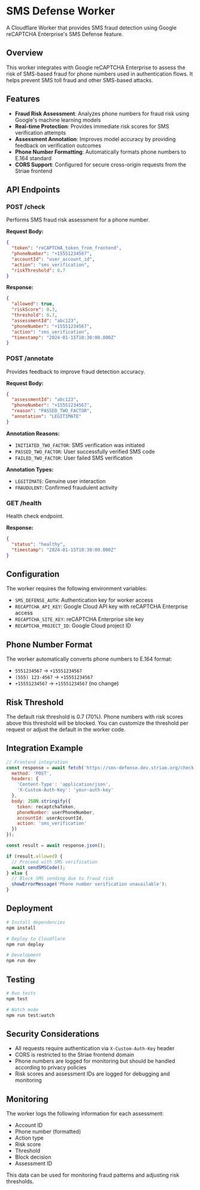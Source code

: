 # SMS Defense Worker

A Cloudflare Worker that provides SMS fraud detection using Google reCAPTCHA Enterprise's SMS Defense feature.

## Overview

This worker integrates with Google reCAPTCHA Enterprise to assess the risk of SMS-based fraud for phone numbers used in authentication flows. It helps prevent SMS toll fraud and other SMS-based attacks.

## Features

- **Fraud Risk Assessment**: Analyzes phone numbers for fraud risk using Google's machine learning models
- **Real-time Protection**: Provides immediate risk scores for SMS verification attempts
- **Assessment Annotation**: Improves model accuracy by providing feedback on verification outcomes
- **Phone Number Formatting**: Automatically formats phone numbers to E.164 standard
- **CORS Support**: Configured for secure cross-origin requests from the Striae frontend

## API Endpoints

### POST /check
Performs SMS fraud risk assessment for a phone number.

**Request Body:**
```json
{
  "token": "reCAPTCHA_token_from_frontend",
  "phoneNumber": "+15551234567",
  "accountId": "user_account_id",
  "action": "sms_verification",
  "riskThreshold": 0.7
}
```

**Response:**
```json
{
  "allowed": true,
  "riskScore": 0.3,
  "threshold": 0.7,
  "assessmentId": "abc123",
  "phoneNumber": "+15551234567",
  "action": "sms_verification",
  "timestamp": "2024-01-15T10:30:00.000Z"
}
```

### POST /annotate
Provides feedback to improve fraud detection accuracy.

**Request Body:**
```json
{
  "assessmentId": "abc123",
  "phoneNumber": "+15551234567",
  "reason": "PASSED_TWO_FACTOR",
  "annotation": "LEGITIMATE"
}
```

**Annotation Reasons:**
- `INITIATED_TWO_FACTOR`: SMS verification was initiated
- `PASSED_TWO_FACTOR`: User successfully verified SMS code
- `FAILED_TWO_FACTOR`: User failed SMS verification

**Annotation Types:**
- `LEGITIMATE`: Genuine user interaction
- `FRAUDULENT`: Confirmed fraudulent activity

### GET /health
Health check endpoint.

**Response:**
```json
{
  "status": "healthy",
  "timestamp": "2024-01-15T10:30:00.000Z"
}
```

## Configuration

The worker requires the following environment variables:

- `SMS_DEFENSE_AUTH`: Authentication key for worker access
- `RECAPTCHA_API_KEY`: Google Cloud API key with reCAPTCHA Enterprise access
- `RECAPTCHA_SITE_KEY`: reCAPTCHA Enterprise site key
- `RECAPTCHA_PROJECT_ID`: Google Cloud project ID

## Phone Number Format

The worker automatically converts phone numbers to E.164 format:
- `5551234567` → `+15551234567`
- `(555) 123-4567` → `+15551234567`
- `+15551234567` → `+15551234567` (no change)

## Risk Threshold

The default risk threshold is 0.7 (70%). Phone numbers with risk scores above this threshold will be blocked. You can customize the threshold per request or adjust the default in the worker code.

## Integration Example

```javascript
// Frontend integration
const response = await fetch('https://sms-defense.dev.striae.org/check', {
  method: 'POST',
  headers: {
    'Content-Type': 'application/json',
    'X-Custom-Auth-Key': 'your-auth-key'
  },
  body: JSON.stringify({
    token: recaptchaToken,
    phoneNumber: userPhoneNumber,
    accountId: userAccountId,
    action: 'sms_verification'
  })
});

const result = await response.json();

if (result.allowed) {
  // Proceed with SMS verification
  await sendSMSCode();
} else {
  // Block SMS sending due to fraud risk
  showErrorMessage('Phone number verification unavailable');
}
```

## Deployment

```bash
# Install dependencies
npm install

# Deploy to Cloudflare
npm run deploy

# Development
npm run dev
```

## Testing

```bash
# Run tests
npm test

# Watch mode
npm run test:watch
```

## Security Considerations

- All requests require authentication via `X-Custom-Auth-Key` header
- CORS is restricted to the Striae frontend domain
- Phone numbers are logged for monitoring but should be handled according to privacy policies
- Risk scores and assessment IDs are logged for debugging and monitoring

## Monitoring

The worker logs the following information for each assessment:
- Account ID
- Phone number (formatted)
- Action type
- Risk score
- Threshold
- Block decision
- Assessment ID

This data can be used for monitoring fraud patterns and adjusting risk thresholds.
